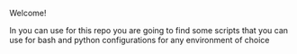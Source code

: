 Welcome!

In you can use for this repo you are going to find some scripts that you can use for bash and python configurations for any environment of choice